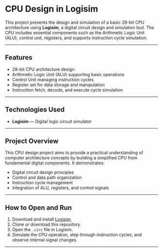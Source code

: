 # CPU Design in Logisim

This project presents the design and simulation of a basic 28-bit CPU architecture using **Logisim**, a digital circuit design and simulation tool. The CPU includes essential components such as the Arithmetic Logic Unit (ALU), control unit, registers, and supports instruction cycle simulation.

---

## Features

- 28-bit CPU architecture design
- Arithmetic Logic Unit (ALU) supporting basic operations
- Control Unit managing instruction cycles
- Register set for data storage and manipulation
- Instruction fetch, decode, and execute cycle simulation

---

## Technologies Used

- **Logisim** — Digital logic circuit simulator

---

## Project Overview

This CPU design project aims to provide a practical understanding of computer architecture concepts by building a simplified CPU from fundamental digital components. It demonstrates:

- Digital circuit design principles
- Control and data path organization
- Instruction cycle management
- Integration of ALU, registers, and control signals

---

## How to Open and Run

1. Download and install [Logisim](http://www.cburch.com/logisim/).
2. Clone or download this repository.
3. Open the `.circ` file in Logisim.
4. Simulate the CPU operation, step through instruction cycles, and observe internal signal changes.

---

